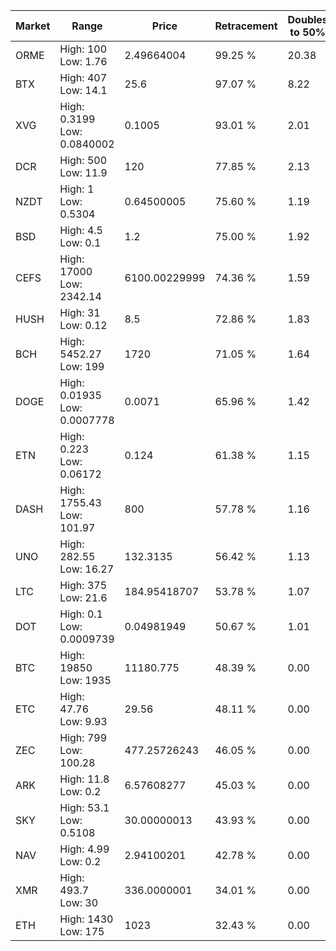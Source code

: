 | Market | Range | Price| Retracement | Doubles to 50% |
| --- | --- | --- | --- | --- |
| ORME | High: 100<br />Low: 1.76 | 2.49664004 | 99.25 % | 20.38 |
| BTX | High: 407<br />Low: 14.1 | 25.6 | 97.07 % | 8.22 |
| XVG | High: 0.3199<br />Low: 0.0840002 | 0.1005 | 93.01 % | 2.01 |
| DCR | High: 500<br />Low: 11.9 | 120 | 77.85 % | 2.13 |
| NZDT | High: 1<br />Low: 0.5304 | 0.64500005 | 75.60 % | 1.19 |
| BSD | High: 4.5<br />Low: 0.1 | 1.2 | 75.00 % | 1.92 |
| CEFS | High: 17000<br />Low: 2342.14 | 6100.00229999 | 74.36 % | 1.59 |
| HUSH | High: 31<br />Low: 0.12 | 8.5 | 72.86 % | 1.83 |
| BCH | High: 5452.27<br />Low: 199 | 1720 | 71.05 % | 1.64 |
| DOGE | High: 0.01935<br />Low: 0.0007778 | 0.0071 | 65.96 % | 1.42 |
| ETN | High: 0.223<br />Low: 0.06172 | 0.124 | 61.38 % | 1.15 |
| DASH | High: 1755.43<br />Low: 101.97 | 800 | 57.78 % | 1.16 |
| UNO | High: 282.55<br />Low: 16.27 | 132.3135 | 56.42 % | 1.13 |
| LTC | High: 375<br />Low: 21.6 | 184.95418707 | 53.78 % | 1.07 |
| DOT | High: 0.1<br />Low: 0.0009739 | 0.04981949 | 50.67 % | 1.01 |
| BTC | High: 19850<br />Low: 1935 | 11180.775 | 48.39 % | 0.00 |
| ETC | High: 47.76<br />Low: 9.93 | 29.56 | 48.11 % | 0.00 |
| ZEC | High: 799<br />Low: 100.28 | 477.25726243 | 46.05 % | 0.00 |
| ARK | High: 11.8<br />Low: 0.2 | 6.57608277 | 45.03 % | 0.00 |
| SKY | High: 53.1<br />Low: 0.5108 | 30.00000013 | 43.93 % | 0.00 |
| NAV | High: 4.99<br />Low: 0.2 | 2.94100201 | 42.78 % | 0.00 |
| XMR | High: 493.7<br />Low: 30 | 336.0000001 | 34.01 % | 0.00 |
| ETH | High: 1430<br />Low: 175 | 1023 | 32.43 % | 0.00 |
